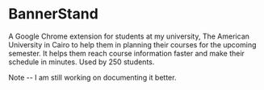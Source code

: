 # BannerStand
A Google Chrome extension for students at my university, The American University in Cairo to help them in planning their courses for the upcoming semester. It helps them reach course information faster and make their schedule in minutes. Used by 250 students.


Note -- I am still working on documenting it better.
